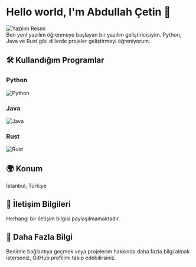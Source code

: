 # Hello world, I'm Abdullah Çetin 👋

![Yazılım Resmi](https://cdn.pixabay.com/photo/2021/05/31/16/10/code-6308655_960_720.jpg)    
Ben yeni yazılım öğrenmeye başlayan bir yazılım geliştiricisiyim. Python, Java ve Rust gibi dillerde projeler geliştirmeyi öğreniyorum.

## 🛠️ Kullandığım Programlar

### Python
![Python](https://upload.wikimedia.org/wikipedia/commons/c/c3/Python-logo-notext.svg)

### Java
![Java](https://upload.wikimedia.org/wikipedia/commons/6/6f/Java_Logo.svg)


### Rust
![Rust](https://upload.wikimedia.org/wikipedia/commons/d/d5/Rust_programming_language_black_logo.svg)

## 🌍 Konum
İstanbul, Türkiye

## 📍 İletişim Bilgileri
Herhangi bir iletişim bilgisi paylaşılmamaktadır.


## 💬 Daha Fazla Bilgi
Benimle bağlantıya geçmek veya projelerim hakkında daha fazla bilgi almak isterseniz, GitHub profilimi takip edebilirsiniz.
